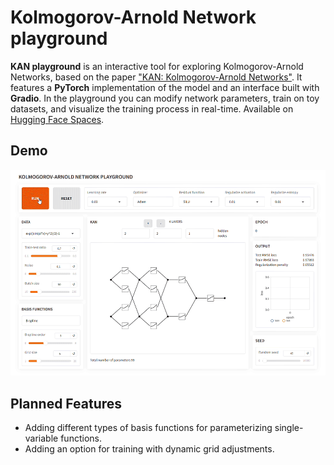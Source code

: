 # Kolmogorov-Arnold Network playground

**KAN playground** is an interactive tool for exploring Kolmogorov-Arnold Networks, based on the paper ["KAN: Kolmogorov-Arnold Networks"](https://arxiv.org/abs/2404.19756). It features a **PyTorch** implementation of the model and an interface built with **Gradio**.  In the playground you can modify network parameters, train on toy datasets, and visualize the training process in real-time. Available on [Hugging Face Spaces](https://huggingface.co/spaces/qksolov/kan-playground).

## Demo

![](demo.gif)

## Planned Features
- Adding different types of basis functions for parameterizing single-variable functions.
- Adding an option for training with dynamic grid adjustments.